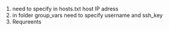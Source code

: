 1. need to specify in hosts.txt host IP adress
2. in folder group_vars need to specify username and ssh_key
3. Requreents



